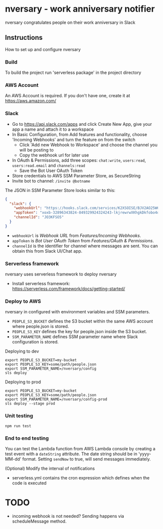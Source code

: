 # nversary  - work anniversary notifier
nversary congratulates people on their work anniversary in Slack

## Instructions
How to set up and configure nversary

### Build
To build the project run 'serverless package' in the project directory

### AWS Account
An AWS Account is required. If you don't have one, create it at https://aws.amazon.com/

### Slack

- Go to https://api.slack.com/apps and click Create New App, give your app a name and attach it to a workspace
- In Basic Configuration, from Add features and functionality, choose 'Incoming Webhooks' and turn the feature on from the switch
  - Click 'Add new Webhook to Workspace' and choose the channel you will be posting to
  - Copy the webhook url for later use
- In OAuth & Permissions, add three scopes: `chat:write`, `users:read`, `users:read.email` and `channels:read`
  - Save the Bot User OAuth Token
- Store credentials to AWS SSM Parameter Store, as SecureString
- Invite bot to channel: `/invite @botname`

The JSON in SSM Parameter Store looks similar to this:
```json
{
  "slack": {
    "webhookUrl": "https://hooks.slack.com/services/K2XSOISE/BJV2AO25W6X/lkfKssiXivpo0KawovOs",
    "appToken": "xoxb-32896343824-849329924324243-lkjrewrwXKhgkDkfobo4dore",
    "channelId": "JO3KFSO5"
  }
}
```
- `webhookUrl` is *Webhook URL* from *Features/Incoming Webhooks*.
- `appToken` is *Bot User OAuth Token* from *Features/OAuth & Permissions*.
- `channelId` is the identifier for channel where messages are sent. You can obtain this from Slack UI/Chat app. 


### Serverless framework
nversary uses serverless framework to deploy nversary
- Install serverless framework: https://serverless.com/framework/docs/getting-started/


### Deploy to AWS
nversary in configured with environment variables and SSM parameters.

- `PEOPLE_S3_BUCKET` defines the S3 bucket within the same AWS account where people.json is stored.
- `PEOPLE_S3_KEY` defines the key for people.json inside the S3 bucket.
- `SSM_PARAMETER_NAME` defines SSM parameter name where Slack configuration is stored.

Deploying to dev
```
export PEOPLE_S3_BUCKET=my-bucket
export PEOPLE_S3_KEY=some/path/people.json
export SSM_PARAMETER_NAME=/nversary/config
sls deploy
```

Deploying to prod
```
export PEOPLE_S3_BUCKET=my-bucket
export PEOPLE_S3_KEY=some/path/people.json
export SSM_PARAMETER_NAME=/nversary/config-prod
sls deploy --stage prod
```

### Unit testing

```
npm run test
```

### End to end testing

You can test the Lambda function from AWS Lambda console by creating a test event with a `dateString` attribute. The date string should be in 'yyyy-MM-dd' format. Setting `sendNow` to true, will send messages
immediately.


(Optional) Modify the interval of notifications
* serverless.yml contains the cron expression which defines when the code is executed

# TODO
- incoming webhook is not needed? Sending happens via scheduleMessage method.
